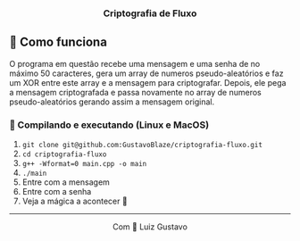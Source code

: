 <h3 align="center">Criptografia de Fluxo</h3>


## :scroll: Como funciona
O programa em questão recebe uma mensagem e uma senha de no máximo 50 caracteres, gera um array de numeros pseudo-aleatórios e faz um XOR entre este array e a mensagem para criptografar. Depois, ele pega a mensagem criptografada e passa novamente no array de numeros pseudo-aleatórios gerando assim a mensagem original.

### :rocket: Compilando e executando (Linux e MacOS)

1. `git clone git@github.com:GustavoBlaze/criptografia-fluxo.git`
2. `cd criptografia-fluxo`
3. `g++ -Wformat=0 main.cpp -o main`
4. `./main`
5. Entre com a mensagem
6. Entre com a senha
7. Veja a mágica a acontecer 🙌 

<hr>
<p align="center">Com 💜 Luiz Gustavo</p>
